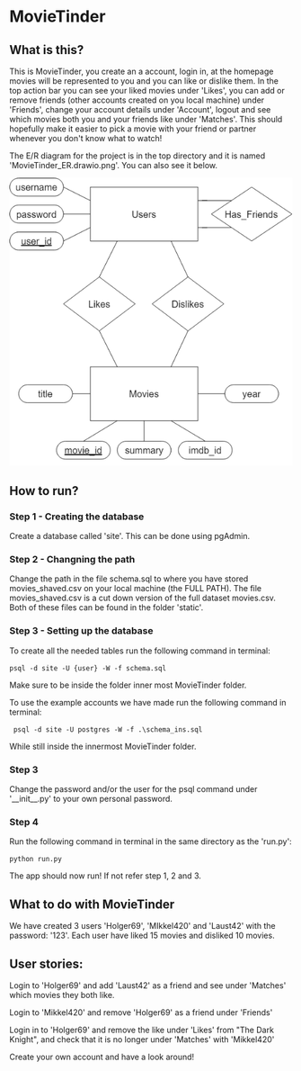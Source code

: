 # MovieTinder

## What is this?
This is MovieTinder, you create an a account, login in, at the homepage movies will be represented to you and you can like or dislike them. In the top action bar you can see your liked movies under 'Likes', you can add or remove friends (other accounts created on you local machine) under 'Friends', change your account details under 'Account', logout and see which movies both you and your friends like under 'Matches'. This should hopefully make it easier to pick a movie with your friend or partner whenever you don't know what to watch!

The E/R diagram for the project is in the top directory and it is named 'MovieTinder_ER.drawio.png'. You can also see it below.

![image](MovieTinder_ER.drawio.png)

## How to run?

### Step 1 - Creating the database
Create a database called 'site'. This can be done using pgAdmin. 

### Step 2 - Changning the path
Change the path in the file schema.sql to where you have stored movies_shaved.csv on your local machine (the FULL PATH). The file movies_shaved.csv is a cut down version of the full dataset movies.csv. Both of these files can be found in the folder 'static'. 

### Step 3 - Setting up the database
To create all the needed tables run the following command in terminal:
```
psql -d site -U {user} -W -f schema.sql
```
Make sure to be inside the folder inner most MovieTinder folder. 

To use the example accounts we have made run the following command in terminal:
```
 psql -d site -U postgres -W -f .\schema_ins.sql
 ```
 While still inside the innermost MovieTinder folder.

### Step 3
Change the password and/or the user for the psql command under '\_\_init\_\_.py' to your own personal password. 

### Step 4 
Run the following command in terminal in the same directory as the 'run.py':
```
python run.py
```
The app should now run! If not refer step 1, 2 and 3.

## What to do with MovieTinder
We have created 3 users 'Holger69', 'MIkkel420' and 'Laust42' with the password: '123'. Each user have liked 15 movies and disliked 10 movies. 

## User stories:
Login to 'Holger69' and add 'Laust42' as a friend and see under 'Matches' which movies they both like.

Login to 'Mikkel420' and remove 'Holger69' as a friend under 'Friends'

Login in to 'Holger69' and remove the like under 'Likes' from "The Dark Knight", and check that it is no longer under 'Matches' with 'Mikkel420'

Create your own account and have a look around!
